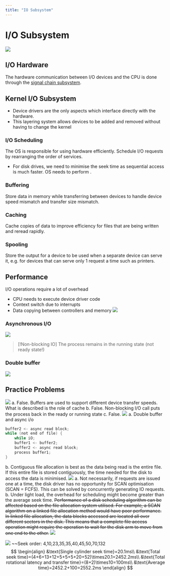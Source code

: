 ```yaml
---
title: "IO Subsystem"
---
```

# I/O Subsystem
![](https://i.imgur.com/5Y5N0mC.png)
## I/O Hardware
The hardware communication between I/O devices and the CPU is done through the [signal chain subsystem](Notes/Signal%20Chain%20Subsystem.md).
## Kernel I/O Subsystem
- Device drivers are the only aspects which interface directly with the hardware.
- This layering system allows devices to be added and removed without having to change the kernel
### I/O Scheduling
The OS is responsible for using hardware efficiently. Schedule I/O requests by rearranging the order of services.
- For disk drives, we need to minimise the seek time as sequential access is much faster. OS needs to perform [](Notes/Disk.md#Disk%20Scheduling%7Cdisk%20scheduling).
### Buffering
Store data in memory while transferring between devices to handle device speed mismatch and transfer size mismatch.
### Caching
Cache copies of data to improve efficiency for files that are being written and reread rapidly.
### Spooling
Store the output for a device to be used when a separate device can serve it, e.g. for devices that can serve only 1 request a time such as printers.
## Performance
I/O operations require a lot of overhead
- CPU needs to execute device driver code
- Context switch due to interrupts
- Data copying between controllers and memory
![](https://i.imgur.com/kX7xvZo.png)
### Asynchronous I/O
![](https://i.imgur.com/Wl6afzK.png)
> [!Non-blocking IO]
> The process remains in the running state (not ready state!)
### Double buffer
![](https://i.imgur.com/ZQFfLjn.png)
## Practice Problems
![](https://i.imgur.com/1ybEL8w.png)
a. False. Buffers are used to support different device transfer speeds. What is described is the role of cache
b. False. Non-blocking I/O call puts the process back in the ready or running state
c. False.
![](https://i.imgur.com/jHFvSlM.png)
a. Double buffer and async i/o
```c
buffer2 <- async read block;
while (not end of file) {
	while iO;
	buffer1 <- buffer2;
	buffer2 <- async read block;
	process buffer1;
}
```
b. Contiguous file allocation is best as the data being read is the entire file. If this entire file is stored contiguously, the time needed for the disk to access the data is minimised.
![](https://i.imgur.com/elRvkyd.png)
a. Not necessarily, if requests are issued one at a time, the disk driver has no opportunity for SCAN optimisation (SCAN = FCFS). This can be solved by concurrently generating IO requests.
b. Under light load, the overhead for scheduling might become greater than the average seek time. ~~Performance of a disk scheduling algorithm can be affected based on the file allocation system utilised. For example, a SCAN algorithm on a linked file allocation method would have poor performance. In linked file allocation, the data blocks accessed are located all over different sectors in the disk. This means that a complete file access operation might require the operation to wait for the disk arm to move from one end to the other.~~
![](https://i.imgur.com/rzvq9fN.png)

![](https://i.imgur.com/kZDIjOP.png)
~~Seek order: 4,10,23,35,35,40,45,50,70,132
$$
\begin{align}
&\text{Single cylinder seek time}=20.1ms\\
&\text{Total seek time}=(4+6+13+12+5+5+5+20+52)\times20.1=2452.2ms\\
&\text{Total rotational latency and transfer time}=(8+2)\times10=100ms\\
&\text{Average time}=2452.2+100=2552.2ms
\end{align}
$$
